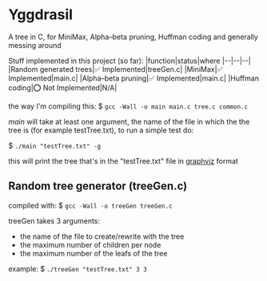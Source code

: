 # Yggdrasil
A tree in C, for MiniMax, Alpha–beta pruning, Huffman coding and generally messing around

Stuff implemented in this project (so far):
|function|status|where 
|--|--|--|
|Random generated trees|✅ Implemented|treeGen.c|
|MiniMax|✅ Implemented|main.c|
|Alpha–beta pruning|✅ Implemented|main.c|
|Huffman coding|⭕ Not Implemented|N/A|

the way I'm compiling this: 
$ `gcc -Wall -o main main.c tree.c common.c`

*main* will take at least one argument, the name of the file in which the the tree is (for example testTree.txt), to run a simple test do:

$ `./main "testTree.txt" -g`

this will print the tree that's in the "testTree.txt" file in [graphviz](https://dreampuf.github.io/GraphvizOnline) format
## Random tree generator (treeGen.c)

compiled with: $ `gcc -Wall -o treeGen treeGen.c`

treeGen takes 3 arguments:
* the name of the file to create/rewrite with the tree
* the maximum number of children per node
* the maximum number of the leafs of the tree

example: $ `./treeGen "testTree.txt" 3 3`

